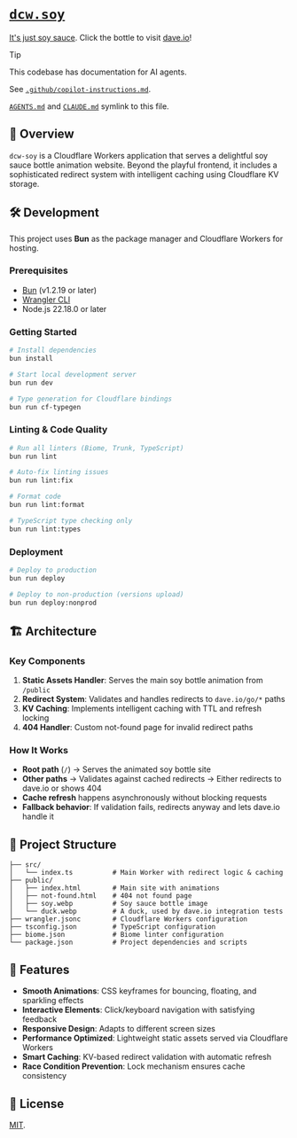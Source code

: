 # [`dcw.soy`](https://dcw.soy)

[It's just soy sauce](https://dcw.soy). Click the bottle to visit [dave.io](https://dave.io)!

> [!TIP]
> This codebase has documentation for AI agents.
>
> See [`.github/copilot-instructions.md`](.github/copilot-instructions.md).
>
> [`AGENTS.md`](AGENTS.md) and [`CLAUDE.md`](CLAUDE.md) symlink to this file.

## 🌟 Overview

`dcw-soy` is a Cloudflare Workers application that serves a delightful soy sauce bottle animation website. Beyond the playful frontend, it includes a sophisticated redirect system with intelligent caching using Cloudflare KV storage.

## 🛠️ Development

This project uses **Bun** as the package manager and Cloudflare Workers for hosting.

### Prerequisites

- [Bun](https://bun.sh) (v1.2.19 or later)
- [Wrangler CLI](https://developers.cloudflare.com/workers/wrangler)
- Node.js 22.18.0 or later

### Getting Started

```bash
# Install dependencies
bun install

# Start local development server
bun run dev

# Type generation for Cloudflare bindings
bun run cf-typegen
```

### Linting & Code Quality

```bash
# Run all linters (Biome, Trunk, TypeScript)
bun run lint

# Auto-fix linting issues
bun run lint:fix

# Format code
bun run lint:format

# TypeScript type checking only
bun run lint:types
```

### Deployment

```bash
# Deploy to production
bun run deploy

# Deploy to non-production (versions upload)
bun run deploy:nonprod
```

## 🏗️ Architecture

### Key Components

1. **Static Assets Handler**: Serves the main soy bottle animation from `/public`
2. **Redirect System**: Validates and handles redirects to `dave.io/go/*` paths
3. **KV Caching**: Implements intelligent caching with TTL and refresh locking
4. **404 Handler**: Custom not-found page for invalid redirect paths

### How It Works

- **Root path** (`/`) → Serves the animated soy bottle site
- **Other paths** → Validates against cached redirects → Either redirects to dave.io or shows 404
- **Cache refresh** happens asynchronously without blocking requests
- **Fallback behavior**: If validation fails, redirects anyway and lets dave.io handle it

## 📂 Project Structure

```plaintext
├── src/
│   └── index.ts          # Main Worker with redirect logic & caching
├── public/
│   ├── index.html        # Main site with animations
│   ├── not-found.html    # 404 not found page
│   ├── soy.webp          # Soy sauce bottle image
│   └── duck.webp         # A duck, used by dave.io integration tests
├── wrangler.jsonc        # Cloudflare Workers configuration
├── tsconfig.json         # TypeScript configuration
├── biome.json            # Biome linter configuration
└── package.json          # Project dependencies and scripts
```

## 🎨 Features

- **Smooth Animations**: CSS keyframes for bouncing, floating, and sparkling effects
- **Interactive Elements**: Click/keyboard navigation with satisfying feedback
- **Responsive Design**: Adapts to different screen sizes
- **Performance Optimized**: Lightweight static assets served via Cloudflare Workers
- **Smart Caching**: KV-based redirect validation with automatic refresh
- **Race Condition Prevention**: Lock mechanism ensures cache consistency

## 📝 License

[MIT](LICENSE).
